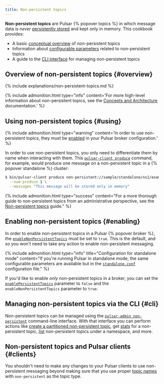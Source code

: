 ```yaml
---
title: Non-persistent topics
---
```


<!--

    Licensed to the Apache Software Foundation (ASF) under one
    or more contributor license agreements.  See the NOTICE file
    distributed with this work for additional information
    regarding copyright ownership.  The ASF licenses this file
    to you under the Apache License, Version 2.0 (the
    "License"); you may not use this file except in compliance
    with the License.  You may obtain a copy of the License at

      http://www.apache.org/licenses/LICENSE-2.0

    Unless required by applicable law or agreed to in writing,
    software distributed under the License is distributed on an
    "AS IS" BASIS, WITHOUT WARRANTIES OR CONDITIONS OF ANY
    KIND, either express or implied.  See the License for the
    specific language governing permissions and limitations
    under the License.

-->

**Non-persistent topics** are Pulsar {% popover topics %} in which message data is *never* [persistently stored](../../getting-started/ConceptsAndArchitecture#persistent-storage) and kept only in memory. This cookbook provides:

* A basic [conceptual overview](#overview) of non-persistent topics
* Information about [configurable parameters](#configuration) related to non-persistent topics
* A guide to the [CLI interface](#cli) for managing non-persistent topics

## Overview of non-persistent topics {#overview}

{% include explanations/non-persistent-topics.md %}

{% include admonition.html type="info" content='For more high-level information about non-persistent topics, see the [Concepts and Architecture](../../getting-started/ConceptsAndArchitecture#non-persistent-topics) documentation.' %}

## Using non-persistent topics {#using}

{% include admonition.html type="warning" content='In order to use non-persistent topics, they must be [enabled](#enabling) in your Pulsar broker configuration.' %}

In order to use non-persistent topics, you only need to differentiate them by name when interacting with them. This [`pulsar-client produce`](../../CliTools#pulsar-client-produce) command, for example, would produce one message on a non-persistent topic in a {% popover standalone %} cluster:

```bash
$ bin/pulsar-client produce non-persistent://sample/standalone/ns1/example-np-topic \
  --num-produce 1 \
  --messages "This message will be stored only in memory"
```

{% include admonition.html type="success" content="For a more thorough guide to non-persistent topics from an administrative perspective, see the [Non-persistent topics](../../admin-api/non-persistent-topics) guide." %}

## Enabling non-persistent topics {#enabling}

In order to enable non-persistent topics in a Pulsar {% popover broker %}, the [`enableNonPersistentTopics`](../../reference/Configuration#broker-enableNonPersistentTopics) must be set to `true`. This is the default, and so you won't need to take any action to enable non-persistent messaging.

{% include admonition.html type="info" title="Configuration for standalone mode" content="If you're running Pulsar in standalone mode, the same configurable parameters are available but in the [`standalone.conf`](../../reference/Configuration#standalone) configuration file." %}

If you'd like to enable *only* non-persistent topics in a broker, you can set the [`enablePersistentTopics`](../../reference/Configuration#broker-enablePersistentTopics) parameter to `false` and the `enableNonPersistentTopics` parameter to `true`.

## Managing non-persistent topics via the CLI {#cli}

Non-persistent topics can be managed using the [`pulsar-admin non-persistent`](../../reference/CliTools#pulsar-admin-non-persistent) command-line interface. With that interface you can perform actions like [create a partitioned non-persistent topic](../../reference/CliTools#pulsar-admin-non-persistent-create-partitioned-topic), get [stats](../../reference/CliTools#pulsar-admin-non-persistent-stats) for a non-persistent topic, [list](../../) non-persistent topics under a namespace, and more.

## Non-persistent topics and Pulsar clients {#clients}

You shouldn't need to make any changes to your Pulsar clients to use non-persistent messaging beyond making sure that you use proper [topic names](#using) with `non-persistent` as the topic type.